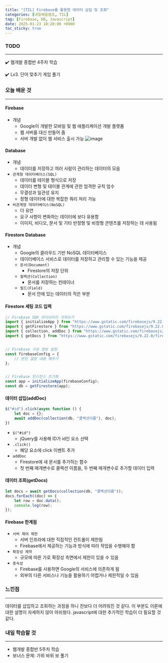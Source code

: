 ```yaml
---
title: "[TIL] Firebase를 활용한 데이터 삽입 및 조회"
categories: [내일배움캠프, TIL]
tag: [Firebase, DB, Javascript]
date: 2025-01-23 18:20:00 +0900
toc_sticky: true
---
```

### TODO
***
✔️ 웹개발 종합반 4주차 학습

✔️ Lv3. 단어 맞추기 게임 풀기
### 오늘 배운 것
***
#### Firebase
- 개념
  - Google이 개발한 모바일 및 웹 애플리케이션 개발 플랫폼
  - 웹 서버를 대신 만들어 줌
  - 서버 개발 없이 웹 서비스 출시 가능
  ![image](https://teamsparta.notion.site/image/https%3A%2F%2Fs3-us-west-2.amazonaws.com%2Fsecure.notion-static.com%2F11072c7d-5fe7-44a5-94a7-c719bd52a255%2F%25ED%2594%2584%25EB%25A1%25A0%25ED%258A%25B8%25EB%25B0%25B1%25EC%2597%2594%25EB%2593%259C2_2.jpg?table=block&id=e72708b4-f6f7-4f8b-b4b4-f85692402d0d&spaceId=83c75a39-3aba-4ba4-a792-7aefe4b07895&width=1360&userId=&cache=v2)

#### Database
- 개념
  - 데이터를 저장하고 여러 사람이 관리하는 데이터의 모음
- `관계형 데이터베이스(SQL)`
  - 데이터를 테이블 형식으로 저장
  - 데이터 변형 및 테이블 관계에 관한 엄격한 규칙 엄수
  - 무결성과 일관성 유지
  - 정형 데이터에 대한 복잡한 쿼리 처리 가능
- `비관계형 데이터베이스(NoSQL)`
  - 더 유연
  - 요구 사항이 변화하는 데이터에 보다 유용함
  - 이미지, 비디오, 문서 및 기타 반정형 및 비정형 콘텐츠를 저장하는 데 사용됨

#### Firestore Database
- 개념
  - Google의 클라우드 기반 NoSQL 데이터베이스
  - 데이터베이스 서비스로 데이터를 저장하고 관리할 수 있는 기능을 제공
  - `문서(Document)`
    - Firestore의 저장 단위
  - `컬렉션(Collection)`
    - 문서를 저장하는 컨테이너
  - `필드(Field)`
    - 문서 안에 있는 데이터의 작은 부분

#### Firestore 세팅 코드 입력
```javascript
// Firebase SDK 라이브러리 가져오기
import { initializeApp } from "https://www.gstatic.com/firebasejs/9.22.0/firebase-app.js";
import { getFirestore } from "https://www.gstatic.com/firebasejs/9.22.0/firebase-firestore.js";
import { collection, addDoc } from "https://www.gstatic.com/firebasejs/9.22.0/firebase-firestore.js";
import { getDocs } from "https://www.gstatic.com/firebasejs/9.22.0/firebase-firestore.js";


// Firebase 구성 정보 설정
const firebaseConfig = {
	// 본인 설정 내용 채우기 
};


// Firebase 인스턴스 초기화
const app = initializeApp(firebaseConfig);
const db = getFirestore(app);
```

#### 데이터 삽입(addDoc)
```javascript
$("#id").click(async function () {
    let doc = {};
    await addDoc(collection(db, "콜렉션이름"), doc);
})
```
- `$("#id")`
  - jQuery를 사용해 ID가 id인 요소 선택
- `.click()`
  - 해당 요소에 click 이벤트 추가
- `addDoc`
  - Firestore에 새 문서를 추가하는 함수
  - 첫 번째 매개변수로 콜렉션 이름을, 두 번째 매개변수로 추가할 데이터 입력

#### 데이터 조회(getDocs)
```javascript
let docs = await getDocs(collection(db, "콜렉션이름"));
docs.forEach((doc) => {
    let row = doc.data();
    console.log(row);
}); 
```

#### Firebase 한계점
- `서버 제어 제한`
  - 서버 인프라에 대한 직접적인 컨트롤이 제한됨
  - Firebase에서 제공하는 기능과 방식에 따라 작업을 수행해야 함
- `확장성 제약`
  - 규모에 따른 가로 확장성 측면에서 제한이 있을 수 있음
- `종속성`
  - Firebase를 사용하면 Google의 서비스에 의존하게 됨
  - 외부의 다른 서비스나 기능을 활용하기 어렵거나 제한적일 수 있음

### 느낀점
***
데이터를 삽입하고 조회하는 과정을 하니 전보다 더 어려워진 것 같다. 이 부분도 이론에 대한 설명이 자세하지 않아 아쉬웠다. javascript에 대한 추가적인 학습이 더 필요할 것 같다. 

### 내일 학습할 것
***
- 웹개발 종합반 5주차 학습
- 보너스 문제: 가위 바위 보 풀기
